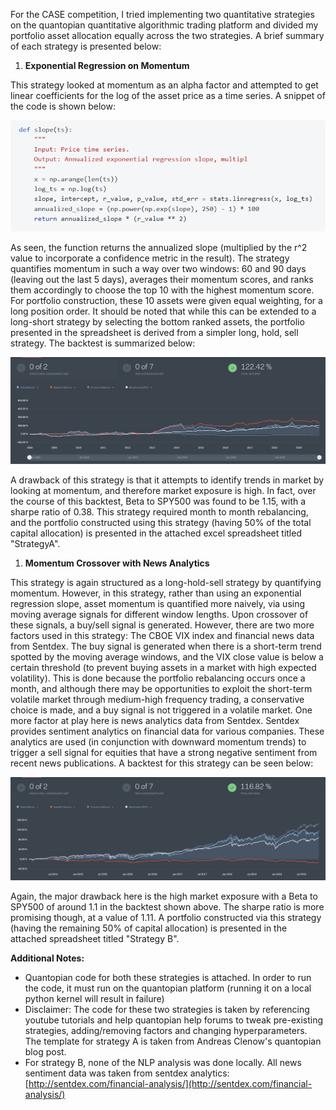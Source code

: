 For the CASE competition, I tried implementing two quantitative strategies on the quantopian quantitative algorithmic trading platform and divided my portfolio asset allocation equally across the two strategies. A brief summary of each strategy is presented below:

1. **Exponential Regression on Momentum**

This strategy looked at momentum as an alpha factor and attempted to get linear coefficients for the log of the asset price as a time series. A snippet of the code is shown below:

![](figa.png)


As seen, the function returns the annualized slope (multiplied by the r^2 value to incorporate a confidence metric in the result). The strategy quantifies momentum in such a way over two windows: 60 and 90 days (leaving out the last 5 days), averages their momentum scores, and ranks them accordingly to choose the top 10 with the highest momentum score. For portfolio construction, these 10 assets were given equal weighting, for a long position order. It should be noted that while this can be extended to a long-short strategy by selecting the bottom ranked assets, the portfolio presented in the spreadsheet is derived from a simpler long, hold, sell strategy. The backtest is summarized below:

![figb](figb.png)


A drawback of this strategy is that it attempts to identify trends in market by looking at momentum, and therefore market exposure is high. In fact, over the course of this backtest, Beta to SPY500 was found to be 1.15, with a sharpe ratio of 0.38. This strategy required month to month rebalancing, and the portfolio constructed using this strategy (having 50% of the total capital allocation) is presented in the attached excel spreadsheet titled &quot;StrategyA&quot;.

1. **Momentum Crossover with News Analytics**

This strategy is again structured as a long-hold-sell strategy by quantifying momentum. However, in this strategy, rather than using an exponential regression slope, asset momentum is quantified more naively, via using moving average signals for different window lengths. Upon crossover of these signals, a buy/sell signal is generated. However, there are two more factors used in this strategy: The CBOE VIX index and financial news data from Sentdex. The buy signal is generated when there is a short-term trend spotted by the moving average windows, and the VIX close value is below a certain threshold (to prevent buying assets in a market with high expected volatility). This is done because the portfolio rebalancing occurs once a month, and although there may be opportunities to exploit the short-term volatile market through medium-high frequency trading, a conservative choice is made, and a buy signal is not triggered in a volatile market. One more factor at play here is news analytics data from Sentdex. Sentdex provides sentiment analytics on financial data for various companies. These analytics are used (in conjunction with downward momentum trends) to trigger a sell signal for equities that have a strong negative sentiment from recent news publications. A backtest for this strategy can be seen below:

![figc](figc.png)


Again, the major drawback here is the high market exposure with a Beta to SPY500 of around 1.1 in the backtest shown above. The sharpe ratio is more promising though, at a value of 1.11. A portfolio constructed via this strategy (having the remaining 50% of capital allocation) is presented in the attached spreadsheet titled &quot;Strategy B&quot;.

**Additional Notes:**

- Quantopian code for both these strategies is attached. In order to run the code, it must run on the quantopian platform (running it on a local python kernel will result in failure)
- Disclaimer: The code for these two strategies is taken by referencing youtube tutorials and help quantopian help forums to tweak pre-existing strategies, adding/removing factors and changing hyperparameters. The template for strategy A is taken from Andreas Clenow&#39;s quantopian blog post.
- For strategy B, none of the NLP analysis was done locally. All news sentiment data was taken from sentdex analytics: [http://sentdex.com/financial-analysis/](http://sentdex.com/financial-analysis/)